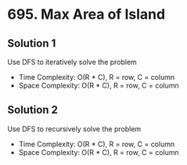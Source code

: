 # 695. Max Area of Island
## Solution 1
Use DFS to iteratively solve the problem
* Time Complexity: O(R * C), R = row, C = column
* Space Complexity: O(R * C), R = row, C = column

## Solution 2
Use DFS to recursively solve the problem
* Time Complexity: O(R * C), R = row, C = column
* Space Complexity: O(R * C), R = row, C = column